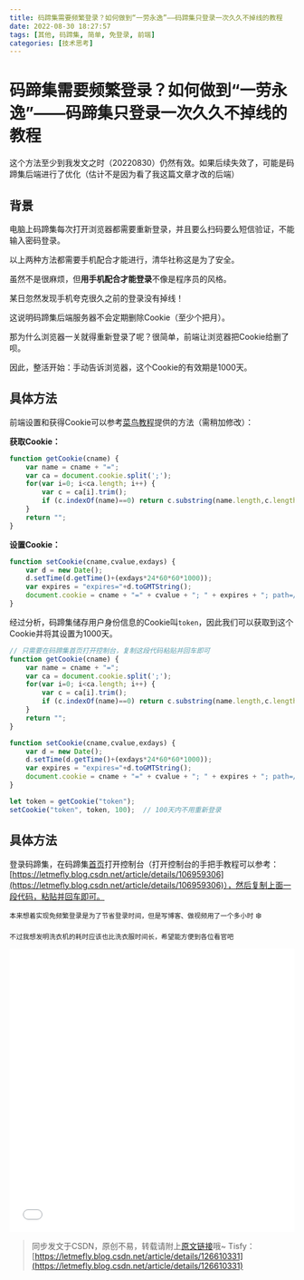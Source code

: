 ```yaml
---
title: 码蹄集需要频繁登录？如何做到“一劳永逸”——码蹄集只登录一次久久不掉线的教程
date: 2022-08-30 18:27:57
tags: [其他, 码蹄集, 简单, 免登录, 前端]
categories: [技术思考]
---
```


# 码蹄集需要频繁登录？如何做到“一劳永逸”——码蹄集只登录一次久久不掉线的教程

这个方法至少到我发文之时（20220830）仍然有效。如果后续失效了，可能是码蹄集后端进行了优化（估计不是因为看了我这篇文章才改的后端）

## 背景

电脑上码蹄集每次打开浏览器都需要重新登录，并且要么扫码要么短信验证，不能输入密码登录。

以上两种方法都需要手机配合才能进行，清华社称这是为了安全。

虽然不是很麻烦，但**用手机配合才能登录**不像是程序员的风格。

某日忽然发现手机夸克很久之前的登录没有掉线！

这说明码蹄集后端服务器不会定期删除Cookie（至少个把月）。

那为什么浏览器一关就得重新登录了呢？很简单，前端让浏览器把Cookie给删了呗。

因此，整活开始：手动告诉浏览器，这个Cookie的有效期是1000天。

## 具体方法

前端设置和获得Cookie可以参考[菜鸟教程](https://www.runoob.com/js/js-cookies.html)提供的方法（需稍加修改）：

**获取Cookie：**

```javascript
function getCookie(cname) {
    var name = cname + "=";
    var ca = document.cookie.split(';');
    for(var i=0; i<ca.length; i++) {
        var c = ca[i].trim();
        if (c.indexOf(name)==0) return c.substring(name.length,c.length);
    }
    return "";
}
```

**设置Cookie：**

```javascript
function setCookie(cname,cvalue,exdays) {
    var d = new Date();
    d.setTime(d.getTime()+(exdays*24*60*60*1000));
    var expires = "expires="+d.toGMTString();
    document.cookie = cname + "=" + cvalue + "; " + expires + "; path=/";
}
```

经过分析，码蹄集储存用户身份信息的Cookie叫```token```，因此我们可以获取到这个Cookie并将其设置为1000天。

```javascript
// 只需要在码蹄集首页打开控制台，复制这段代码粘贴并回车即可
function getCookie(cname) {
    var name = cname + "=";
    var ca = document.cookie.split(';');
    for(var i=0; i<ca.length; i++) {
        var c = ca[i].trim();
        if (c.indexOf(name)==0) return c.substring(name.length,c.length);
    }
    return "";
}

function setCookie(cname,cvalue,exdays) {
    var d = new Date();
    d.setTime(d.getTime()+(exdays*24*60*60*1000));
    var expires = "expires="+d.toGMTString();
    document.cookie = cname + "=" + cvalue + "; " + expires + "; path=/";
}

let token = getCookie("token");
setCookie("token", token, 100);  // 100天内不用重新登录
```

## 具体方法

登录码蹄集，在码蹄集[首页](https://matiji.net/exam/)打开控制台（打开控制台的手把手教程可以参考：[https://letmefly.blog.csdn.net/article/details/106959306](https://letmefly.blog.csdn.net/article/details/106959306)），然后复制上面一段代码，粘贴并回车即可。

<small>本来想着实现免频繁登录是为了节省登录时间，但是写博客、做视频用了一个多小时</small>  :snowflake:

<small>不过我想发明洗衣机的耗时应该也比洗衣服时间长，希望能方便到各位看官吧</small>

<iframe src="//player.bilibili.com/player.html?aid=857601399&bvid=BV1DV4y1H75q&cid=819266825&page=1" scrolling="no" border="0" frameborder="no" framespacing="0" allowfullscreen="true" width="100%" height="500px"> </iframe>

> 同步发文于CSDN，原创不易，转载请附上[原文链接](https://blog.letmefly.xyz/2022/08/30/Other-MatijiAutoLogin/)哦~
> Tisfy：[https://letmefly.blog.csdn.net/article/details/126610331](https://letmefly.blog.csdn.net/article/details/126610331)
